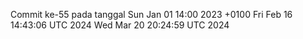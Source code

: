 Commit ke-55 pada tanggal Sun Jan 01 14:00 2023 +0100
Fri Feb 16 14:43:06 UTC 2024
Wed Mar 20 20:24:59 UTC 2024

